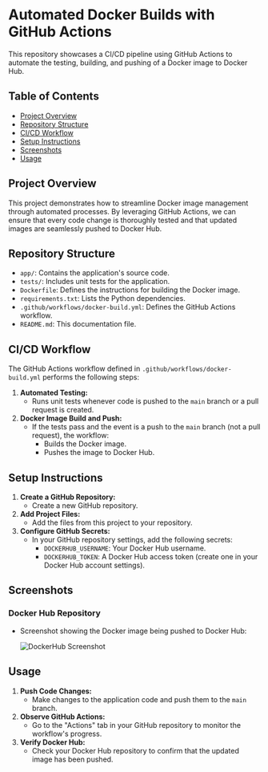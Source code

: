 # Automated Docker Builds with GitHub Actions

This repository showcases a CI/CD pipeline using GitHub Actions to automate the testing, building, and pushing of a Docker image to Docker Hub.

## Table of Contents

- [Project Overview](#project-overview)
- [Repository Structure](#repository-structure)
- [CI/CD Workflow](#ci-cd-workflow)
- [Setup Instructions](#setup-instructions)
- [Screenshots](#screenshots)
- [Usage](#usage)

## Project Overview

This project demonstrates how to streamline Docker image management through automated processes. By leveraging GitHub Actions, we can ensure that every code change is thoroughly tested and that updated images are seamlessly pushed to Docker Hub.

## Repository Structure

- `app/`: Contains the application's source code.
- `tests/`: Includes unit tests for the application.
- `Dockerfile`: Defines the instructions for building the Docker image.
- `requirements.txt`: Lists the Python dependencies.
- `.github/workflows/docker-build.yml`: Defines the GitHub Actions workflow.
- `README.md`: This documentation file.

## CI/CD Workflow

The GitHub Actions workflow defined in `.github/workflows/docker-build.yml` performs the following steps:

1. **Automated Testing:**
   - Runs unit tests whenever code is pushed to the `main` branch or a pull request is created.
2. **Docker Image Build and Push:**
   - If the tests pass and the event is a push to the `main` branch (not a pull request), the workflow:
     - Builds the Docker image.
     - Pushes the image to Docker Hub.

## Setup Instructions

1. **Create a GitHub Repository:**
   - Create a new GitHub repository.
2. **Add Project Files:**
   - Add the files from this project to your repository.
3. **Configure GitHub Secrets:**
   - In your GitHub repository settings, add the following secrets:
     - `DOCKERHUB_USERNAME`: Your Docker Hub username.
     - `DOCKERHUB_TOKEN`: A Docker Hub access token (create one in your Docker Hub account settings).

## Screenshots

### Docker Hub Repository

- Screenshot showing the Docker image being pushed to Docker Hub:

  ![DockerHub Screenshot](dockerhub_screenshot.png)

## Usage

1. **Push Code Changes:**
   - Make changes to the application code and push them to the `main` branch.
2. **Observe GitHub Actions:**
   - Go to the "Actions" tab in your GitHub repository to monitor the workflow's progress.
3. **Verify Docker Hub:**
   - Check your Docker Hub repository to confirm that the updated image has been pushed.
